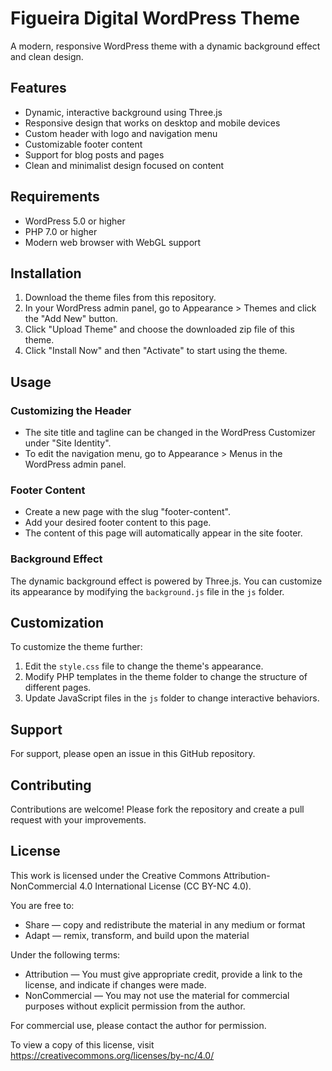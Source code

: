 # Figueira Digital WordPress Theme

A modern, responsive WordPress theme with a dynamic background effect and clean design.

## Features

- Dynamic, interactive background using Three.js
- Responsive design that works on desktop and mobile devices
- Custom header with logo and navigation menu
- Customizable footer content
- Support for blog posts and pages
- Clean and minimalist design focused on content

## Requirements

- WordPress 5.0 or higher
- PHP 7.0 or higher
- Modern web browser with WebGL support

## Installation

1. Download the theme files from this repository.
2. In your WordPress admin panel, go to Appearance > Themes and click the "Add New" button.
3. Click "Upload Theme" and choose the downloaded zip file of this theme.
4. Click "Install Now" and then "Activate" to start using the theme.

## Usage

### Customizing the Header

- The site title and tagline can be changed in the WordPress Customizer under "Site Identity".
- To edit the navigation menu, go to Appearance > Menus in the WordPress admin panel.

### Footer Content

- Create a new page with the slug "footer-content".
- Add your desired footer content to this page.
- The content of this page will automatically appear in the site footer.

### Background Effect

The dynamic background effect is powered by Three.js. You can customize its appearance by modifying the `background.js` file in the `js` folder.


## Customization

To customize the theme further:

1. Edit the `style.css` file to change the theme's appearance.
2. Modify PHP templates in the theme folder to change the structure of different pages.
3. Update JavaScript files in the `js` folder to change interactive behaviors.

## Support

For support, please open an issue in this GitHub repository.

## Contributing

Contributions are welcome! Please fork the repository and create a pull request with your improvements.

## License

This work is licensed under the Creative Commons Attribution-NonCommercial 4.0 International License (CC BY-NC 4.0).

You are free to:
- Share — copy and redistribute the material in any medium or format
- Adapt — remix, transform, and build upon the material

Under the following terms:
- Attribution — You must give appropriate credit, provide a link to the license, and indicate if changes were made.
- NonCommercial — You may not use the material for commercial purposes without explicit permission from the author.

For commercial use, please contact the author for permission.

To view a copy of this license, visit https://creativecommons.org/licenses/by-nc/4.0/
